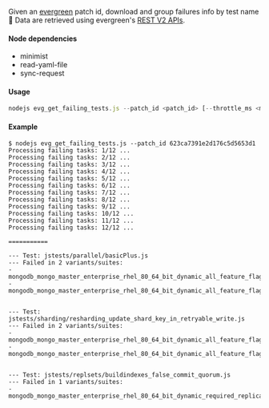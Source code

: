 Given an [evergreen](https://github.com/evergreen-ci/evergreen/) patch id, download and group failures info by test name 🌲 Data are retrieved using evergreen's [REST V2 APIs](https://github.com/evergreen-ci/evergreen/wiki/REST-V2-Usage).

#### Node dependencies
- minimist
- read-yaml-file
- sync-request

#### Usage
```javascript
nodejs evg_get_failing_tests.js --patch_id <patch_id> [--throttle_ms <millis|2000>]
```

#### Example
```shell
$ nodejs evg_get_failing_tests.js --patch_id 623ca7391e2d176c5d5653d1
Processing failing tasks: 1/12 ...
Processing failing tasks: 2/12 ...
Processing failing tasks: 3/12 ...
Processing failing tasks: 4/12 ...
Processing failing tasks: 5/12 ...
Processing failing tasks: 6/12 ...
Processing failing tasks: 7/12 ...
Processing failing tasks: 8/12 ...
Processing failing tasks: 9/12 ...
Processing failing tasks: 10/12 ...
Processing failing tasks: 11/12 ...
Processing failing tasks: 12/12 ...

===========

--- Test: jstests/parallel/basicPlus.js
--- Failed in 2 variants/suites:
- mongodb_mongo_master_enterprise_rhel_80_64_bit_dynamic_all_feature_flags_required_parallel_0_enterprise_rhel_80_64_bit_dynamic_all_feature_flags_required_patch_3c6e77a4a23df74b746653c3cd1ef9da67e7f9fa_623ca7391e2d176c5d5653d1_22_03_24_17_15_52
- mongodb_mongo_master_enterprise_rhel_80_64_bit_dynamic_all_feature_flags_required_display_parallel_patch_3c6e77a4a23df74b746653c3cd1ef9da67e7f9fa_623ca7391e2d176c5d5653d1_22_03_24_17_15_52


--- Test: jstests/sharding/resharding_update_shard_key_in_retryable_write.js
--- Failed in 2 variants/suites:
- mongodb_mongo_master_enterprise_rhel_80_64_bit_dynamic_all_feature_flags_required_sharding_max_mirroring_0_enterprise_rhel_80_64_bit_dynamic_all_feature_flags_required_patch_3c6e77a4a23df74b746653c3cd1ef9da67e7f9fa_623ca7391e2d176c5d5653d1_22_03_24_17_15_52
- mongodb_mongo_master_enterprise_rhel_80_64_bit_dynamic_all_feature_flags_required_display_sharding_max_mirroring_patch_3c6e77a4a23df74b746653c3cd1ef9da67e7f9fa_623ca7391e2d176c5d5653d1_22_03_24_17_15_52


--- Test: jstests/replsets/buildindexes_false_commit_quorum.js
--- Failed in 1 variants/suites:
- mongodb_mongo_master_enterprise_rhel_80_64_bit_dynamic_required_replica_sets_multiversion_last_continuous_3_enterprise_rhel_80_64_bit_dynamic_required_patch_3c6e77a4a23df74b746653c3cd1ef9da67e7f9fa_623ca7391e2d176c5d5653d1_22_03_24_17_15_52
```
